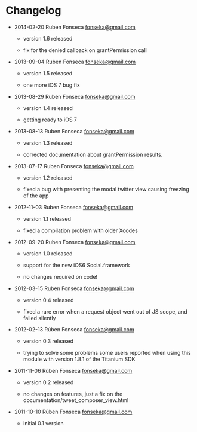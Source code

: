 # Changelog

- 2014-02-20 Ruben Fonseca <fonseka@gmail.com>

    * version 1.6 released

    * fix for the denied callback on grantPermission call

- 2013-09-04 Ruben Fonseca <fonseka@gmail.com>

    * version 1.5 released

    * one more iOS 7 bug fix

- 2013-08-29 Ruben Fonseca <fonseka@gmail.com>

    * version 1.4 released

    * getting ready to iOS 7

- 2013-08-13 Ruben Fonseca <fonseka@gmail.com>

    * version 1.3 released

    * corrected documentation about grantPermission results.

- 2013-07-17 Ruben Fonseca <fonseka@gmail.com>

    * version 1.2 released

    * fixed a bug with presenting the modal twitter view causing freezing of the app

- 2012-11-03 Ruben Fonseca <fonseka@gmail.com>

    * version 1.1 released

    * fixed a compilation problem with older Xcodes

- 2012-09-20 Ruben Fonseca <fonseka@gmail.com>

    * version 1.0 released

    * support for the new iOS6 Social.framework

    * no changes required on code!

- 2012-03-15 Ruben Fonseca <fonseka@gmail.com>

    * version 0.4 released

    * fixed a rare error when a request object went out of JS scope, and failed silently

- 2012-02-13 Rúben Fonseca <fonseka@gmail.com>

    * version 0.3 released

    * trying to solve some problems some users reported when using this module
      with version 1.8.1 of the Titanium SDK

- 2011-11-06 Rúben Fonseca <fonseka@gmail.com>

    * version 0.2 released

    * no changes on features, just a fix on the documentation/tweet_composer_view.html

- 2011-10-10 Rúben Fonseca <fonseka@gmail.com>

    * initial 0.1 version
